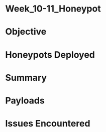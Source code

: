 # Week_10-11_Honeypot

# Objective

# Honeypots Deployed

# Summary

# Payloads

# Issues Encountered
